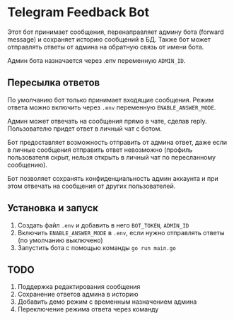 # Telegram Feedback Bot
Этот бот принимает сообщения, перенаправляет админу бота (forward message) и сохраняет историю сообщений в БД. Также бот может отправлять ответы от админа на обратную связь от имени бота.

Админ бота назначается через .env переменную `ADMIN_ID`.

## Пересылка ответов
По умолчанию бот только принимает входящие сообщения. Режим ответа можно включить через `.env` переменную `ENABLE_ANSWER_MODE`.

Админ может отвечать на сообщения прямо в чате, сделав reply. Пользователю придет ответ в личный чат с ботом.  

Бот предоставляет возможность отправить от админа ответ, даже если в личные сообщения отправить ответ невозможно (профиль пользователя скрыт, нельзя открыть в личный чат по пересланному сообщению).

Бот позволяет сохранять конфиденциальность админ аккаунта и при этом отвечать на сообщения от других пользователей.


## Установка и запуск
1. Создать файл `.env` и добавить в него `BOT_TOKEN`, `ADMIN_ID`
2. Включить `ENABLE_ANSWER_MODE` в `.env`, если нужно отправлять ответы (по умолчанию выключено)
3. Запустить бота с помощью команды `go run main.go`

## TODO
1. Поддержка редактирования сообщения
2. Сохранение ответов админа в историю
3. Добавить демо режим с временным назначением админа
4. Переключение режима ответа через команду